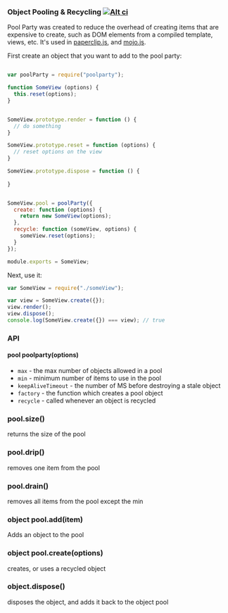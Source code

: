 ### Object Pooling & Recycling [![Alt ci](https://travis-ci.org/classdojo/poolparty.js.png)](https://travis-ci.org/classdojo/poolparty.js)


Pool Party was created to reduce the overhead of creating items that are expensive to create, such as DOM elements from a compiled template, views, etc. It's used in [paperclip.js](/classdojo/paperclip.js), and [mojo.js](/classdojo/mojo.js).

First create an object that you want to add to the pool party:

```javascript

var poolParty = require("poolparty");

function SomeView (options) {
  this.reset(options);
}


SomeView.prototype.render = function () {
  // do something
}

SomeView.prototype.reset = function (options) {
  // reset options on the view
}

SomeView.prototype.dispose = function () {
  
}


SomeView.pool = poolParty({
  create: function (options) {
    return new SomeView(options);
  },
  recycle: function (someView, options) {
    someView.reset(options);
  }
});

module.exports = SomeView;
```

Next, use it:

```javascript
var SomeView = require("./someView");

var view = SomeView.create({});
view.render();
view.dispose();
console.log(SomeView.create({}) === view); // true
```


### API

#### pool poolparty(options)

- `max` - the max number of objects allowed in a pool
- `min` - minimum number of items to use in the pool
- `keepAliveTimeout` - the number of MS before destroying a stale object
- `factory` - the function which creates a pool object
- `recycle` - called whenever an object is recycled


### pool.size()

returns the size of the pool

### pool.drip()

removes one item from the pool

### pool.drain()

removes all items from the pool except the min

### object pool.add(item)

Adds an object to the pool

### object pool.create(options)

creates, or uses a recycled object


### object.dispose()

disposes the object, and adds it back to the object pool



